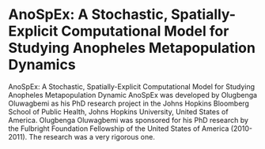 # AnoSpEx: A Stochastic, Spatially-Explicit Computational Model for Studying Anopheles Metapopulation Dynamics
AnoSpEx: A Stochastic, Spatially-Explicit Computational Model for Studying Anopheles Metapopulation Dynamic
AnoSpEx was developed by Olugbenga Oluwagbemi as his PhD research project in the Johns Hopkins Bloomberg School of Public Health, Johns Hopkins University, United States of America. Olugbenga Oluwagbemi was sponsored for his PhD research by the Fulbright Foundation Fellowship of the United States of America (2010-2011).
The research was a very rigorous one.
